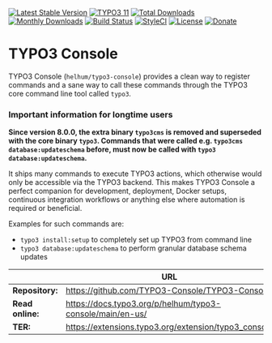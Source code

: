 [![Latest Stable Version](https://poser.pugx.org/helhum/typo3-console/v/stable.svg)](https://packagist.org/packages/helhum/typo3-console)
[![TYPO3 11](https://img.shields.io/badge/TYPO3-11-orange.svg?style=flat-square)](https://get.typo3.org/version/11)
[![Total Downloads](https://poser.pugx.org/helhum/typo3-console/downloads.svg)](https://packagist.org/packages/helhum/typo3-console)
[![Monthly Downloads](https://poser.pugx.org/helhum/typo3-console/d/monthly)](https://packagist.org/packages/helhum/typo3-console)
[![Build Status](https://github.com/TYPO3-Console/TYPO3-Console/actions/workflows/Test.yml/badge.svg?branch=main)](https://github.com/TYPO3-Console/TYPO3-Console/actions/workflows/Test.yml)
[![StyleCI](https://styleci.io/repos/19455482/shield?branch=main)](https://styleci.io/repos/19455482)
[![License](https://poser.pugx.org/helhum/typo3-console/license)](https://packagist.org/packages/helhum/typo3-console)
[![Donate](https://img.shields.io/badge/Donate-PayPal-green.svg)](https://www.paypal.me/helhum/19.99)

# TYPO3 Console

TYPO3 Console (`helhum/typo3-console`) provides a clean way to register commands and
a sane way to call these commands through the TYPO3 core command line tool called `typo3`.

### Important information for longtime users
**Since version 8.0.0, the extra binary `typo3cms` is removed and superseded with the core binary `typo3`.
Commands that were called e.g. `typo3cms database:updateschema` before,
must now be called with `typo3 database:updateschema`.**

It ships many commands to execute TYPO3 actions, which otherwise would only be accessible via the TYPO3 backend.
This makes TYPO3 Console a perfect companion for development, deployment, Docker setups, continuous integration
workflows or anything else where automation is required or beneficial.

Examples for such commands are:

* `typo3 install:setup` to completely set up TYPO3 from command line
* `typo3 database:updateschema` to perform granular database schema updates

|                  | URL                                                       |
|------------------|-----------------------------------------------------------|
| **Repository:**  | https://github.com/TYPO3-Console/TYPO3-Console            |
| **Read online:** | https://docs.typo3.org/p/helhum/typo3-console/main/en-us/ |
| **TER:**         | https://extensions.typo3.org/extension/typo3_console      |
